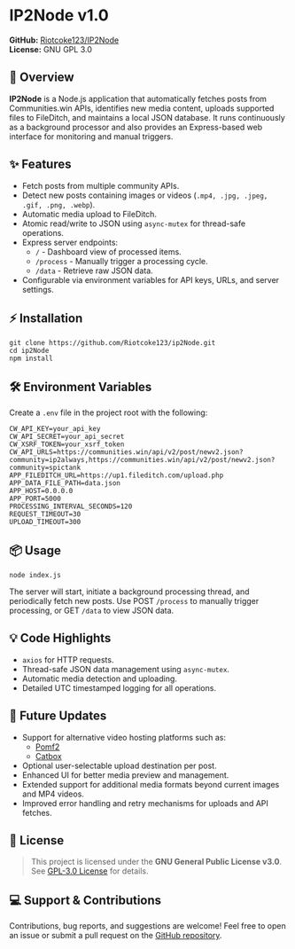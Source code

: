 <!DOCTYPE html>
<html lang="en">

<body>
    <h1>IP2Node <span class="badge">v1.0</span></h1>
    <p>
        <strong>GitHub:</strong> <a href="https://github.com/Riotcoke123/IP2Node" target="_blank">Riotcoke123/IP2Node</a><br>
        <strong>License:</strong> <span class="badge">GNU GPL 3.0</span>
    </p>
    <h2>🚀 Overview</h2>
    <p>
        <strong>IP2Node</strong> is a Node.js application that automatically fetches posts from Communities.win APIs, identifies new media content, uploads supported files to FileDitch, and maintains a local JSON database. It runs continuously as a background processor and also provides an Express-based web interface for monitoring and manual triggers.
    </p>
    <h2>✨ Features</h2>
    <ul>
        <li>Fetch posts from multiple community APIs.</li>
        <li>Detect new posts containing images or videos (<code>.mp4, .jpg, .jpeg, .gif, .png, .webp</code>).</li>
        <li>Automatic media upload to FileDitch.</li>
        <li>Atomic read/write to JSON using <code>async-mutex</code> for thread-safe operations.</li>
        <li>Express server endpoints:
            <ul>
                <li><code>/</code> - Dashboard view of processed items.</li>
                <li><code>/process</code> - Manually trigger a processing cycle.</li>
                <li><code>/data</code> - Retrieve raw JSON data.</li>
            </ul>
        </li>
        <li>Configurable via environment variables for API keys, URLs, and server settings.</li>
    </ul>
    <h2>⚡ Installation</h2>
    <pre><code>git clone https://github.com/Riotcoke123/ip2Node.git
cd ip2Node
npm install
</code></pre>
    <h2>🛠 Environment Variables</h2>
    <p>Create a <code>.env</code> file in the project root with the following:</p>
    <pre><code>CW_API_KEY=your_api_key
CW_API_SECRET=your_api_secret
CW_XSRF_TOKEN=your_xsrf_token
CW_API_URLS=https://communities.win/api/v2/post/newv2.json?community=ip2always,https://communities.win/api/v2/post/newv2.json?community=spictank
APP_FILEDITCH_URL=https://up1.fileditch.com/upload.php
APP_DATA_FILE_PATH=data.json
APP_HOST=0.0.0.0
APP_PORT=5000
PROCESSING_INTERVAL_SECONDS=120
REQUEST_TIMEOUT=30
UPLOAD_TIMEOUT=300
</code></pre>
    <h2>📦 Usage</h2>
    <pre><code>node index.js
</code></pre>
    <p>
        The server will start, initiate a background processing thread, and periodically fetch new posts. Use POST <code>/process</code> to manually trigger processing, or GET <code>/data</code> to view JSON data.
    </p>
    <h2>💡 Code Highlights</h2>
    <ul>
        <li><code>axios</code> for HTTP requests.</li>
        <li>Thread-safe JSON data management using <code>async-mutex</code>.</li>
        <li>Automatic media detection and uploading.</li>
        <li>Detailed UTC timestamped logging for all operations.</li>
    </ul>
    <h2>🔮 Future Updates</h2>
    <ul>
        <li>Support for alternative video hosting platforms such as:
            <ul>
                <li><a href="https://pomf2.lain.la/" target="_blank">Pomf2</a></li>
                <li><a href="https://catbox.moe/" target="_blank">Catbox</a></li>
            </ul>
        </li>
        <li>Optional user-selectable upload destination per post.</li>
        <li>Enhanced UI for better media preview and management.</li>
        <li>Extended support for additional media formats beyond current images and MP4 videos.</li>
        <li>Improved error handling and retry mechanisms for uploads and API fetches.</li>
    </ul>
    <h2>📜 License</h2>
    <blockquote>
        This project is licensed under the <strong>GNU General Public License v3.0</strong>. See <a href="https://www.gnu.org/licenses/gpl-3.0.en.html" target="_blank">GPL-3.0 License</a> for details.
    </blockquote>
    <h2>💻 Support & Contributions</h2>
    <p>Contributions, bug reports, and suggestions are welcome! Feel free to open an issue or submit a pull request on the <a href="https://github.com/Riotcoke123/IP2Node" target="_blank">GitHub repository</a>.</p>
</body>
</html>
